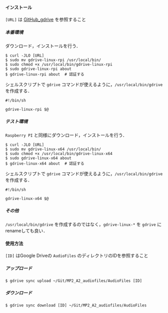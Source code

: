 #### インストール
`[URL]` は [GitHub_gdrive](https://github.com/prasmussen/gdrive) を参照すること
##### 本番環境
ダウンロード，インストールを行う．
```shell-session:install_gdrive-linux-rpi
$ curl -JLO [URL]
$ sudo mv gdrive-linux-rpi /usr/local/bin/
$ sudo chmod +x /usr/local/bin/gdrive-linux-rpi
$ sudo gdrive-linux-rpi about
$ gdrive-linux-rpi about  # 認証する
```
シェルスクリプトで `gdrive` コマンドが使えるように，`/usr/local/bin/gdrive` を作成する．
```bash:/usr/local/bin/gdrive
#!/bin/sh

gdrive-linux-rpi $@
```

##### テスト環境
`Raspberry PI` と同様にダウンロード，インストールを行う．
```shell-session:install_gdrive-linux-x64
$ curl -JLO [URL]
$ sudo mv gdrive-linux-x64 /usr/local/bin/
$ sudo chmod +x /usr/local/bin/gdrive-linux-x64
$ sudo gdrive-linux-x64 about
$ gdrive-linux-x64 about  # 認証する
```
シェルスクリプトで `gdrive` コマンドが使えるように，`/usr/local/bin/gdrive` を作成する．
```bash:/usr/local/bin/gdrive
#!/bin/sh

gdrive-linux-x64 $@
```

##### その他
`/usr/local/bin/gdrive` を作成するのではなく，`gdrive-linux-*` を `gdrive` にrenameしても良い．

#### 使用方法
`[ID]` はGoogle Driveの `AudioFiles` のディレクトリのIDを参照すること
##### アップロード
```shell-session:gdrive_upload
$ gdrive sync upload ~/Git/MP2_A2_audiofiles/AudioFiles [ID]
```

##### ダウンロード
```shell-session:gdrive_download
$ gdrive sync download [ID] ~/Git/MP2_A2_audiofiles/AudioFiles
```
